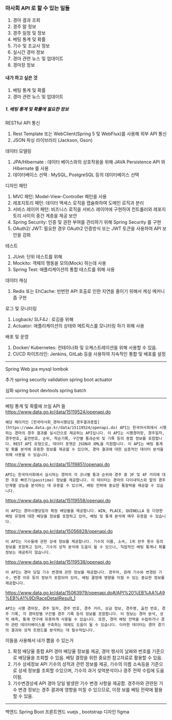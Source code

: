 ### 마사회 API 로 할 수 있는 일들
1. 경마 결과 조회
2. 경주 말 정보
3. 경주 일정 및 정보
4. 베팅 통계 및 확률
5. 기수 및 조교사 정보
6. 실시간 경마 정보
7. 경마 관련 뉴스 및 업데이트
8. 경마장 정보




#### 내가 하고 싶은 것

1. 베팅 통계 및 확률
2. 경마 관련 뉴스 및 업데이트



##### 1. 베팅 통계 및 확률에 필요한 정보

RESTful API 통신
1) Rest Template 또는 WebClient(Spring 5 및 WebFlux)를 사용해 외부 API 통신
2) JSON 파싱 라이브러리 (Jackson, Gson)

데이터 모델링
1) JPA/Hibernate : 데이터 베이스와의 상호작용을 위해 JAVA Persistence API 와 Hibernate 를 사용
2) 데이터베이스 선택 : MySQL, PostgreSQL 등의 데이터베이스 선택

디자인 패턴 
1) MVC 패턴: Model-View-Controller 패턴을 사용
2) 레포지토리 패턴: 데이터 액세스 로직을 캡슐화하여 도메인 로직과 분리
3) 서비스 레이어 패턴: 비즈니스 로직을 서비스 레이어에 구현하여 컨트롤러와 레포지토리 사이의 중간 계층을 제공
보안
1) Spring Security: 인증 및 권한 부여를 관리하기 위해 Spring Security 를 구현
2) OAuth2/ JWT: 필요한 경우 OAuth2 인증방식 또는 JWT 토큰을 사용하여 API 보안을 강화

테스트
1) JUnit: 단위 테스트를 위해
2) Mockito: 객체의 행동을 모의(Mock) 하는데 사용
3) Spring Test: 애플리케이션의 통합 테스트를 위해 사용

데이터 캐싱
1) Redis 또는 EhCache: 빈번한 API 호출로 인한 지연을 줄이기 위해서 캐싱 메커니즘 구현

로그 및 모니터링
1) Logback/ SLF4J : 로깅을 위해
2) Actuator: 애플리케이션의 상태와 메트릭스를 모니터링 하기 위해 사용

배포 및 운영
1) Docker/ Kubernetes: 컨테이너화 및 오케스트레이션을 위해 사용할 수 있음.
2) CI/CD 파이프라인: Jenkins, GitLab 등을 사용하여 지속적인 통합 및 배포를 설정

-----
Spring Web 
jpa
mysql
lombok

추가
spring security
validation
spring boot actuator

심화
spring boot devtools
spring batch

----
베팅 통계 및 확률에 쓰일 API 들
https://www.data.go.kr/data/15119524/openapi.do
```
해당 페이지인 [한국마사회_경마시행당일_경주결과종합](https://www.data.go.kr/data/15119524/openapi.do) API는 한국마사회에서 시행하는 경마의 경주 결과를 실시간으로 제공하는 API입니다. 이 API는 시행경마장, 경주일자, 경주번호, 출전번호, 순위, 착순기록, 구간별 통과순위 및 기록 등의 종합 정보를 포함합니다. REST API 유형으로, 데이터 포맷은 JSON과 XML을 지원합니다. 이 API는 베팅 통계 및 확률 분석에 유용한 정보를 제공할 수 있으며, 경마 결과에 대한 심층적인 데이터 분석을 위해 사용될 수 있습니다.
```

https://www.data.go.kr/data/15119851/openapi.do
```
API는 한국마사회에서 실시하는 경마의 각 코너별 통과 순위와 경주 중 3F 및 4F 거리에 대한 주로 빠르기(passtime) 정보를 제공합니다. 이 데이터는 경마의 다이내믹스와 말의 경주 단계별 성능을 분석하는 데 유용할 수 있으며, 베팅 전략에 중요한 통찰력을 제공할 수 있습니다.
```

 https://www.data.go.kr/data/15119558/openapi.do 
 ```
 이 API는 경마시행당일의 확정 배당율을 제공합니다. WIN, PLACE, QUINELLA 등 다양한 베팅 유형에 대한 배당율 정보를 포함하고 있어, 베팅 및 통계 분석에 매우 유용할 수 있습니다.
```
 https://www.data.go.kr/data/15056828/openapi.do 
 ```
 이 API는 기수들에 관한 상세 정보를 제공합니다. 기수의 이름, 소속, 1위 완주 횟수 등의 정보를 포함하고 있어, 기수의 성적 분석에 도움이 될 수 있으나, 직접적인 베팅 통계나 확률 정보는 제공하지 않습니다.
```
 https://www.data.go.kr/data/15119538/openapi.do
 ```
 이 API는 경마 당일 기수 변경에 관한 정보를 제공합니다. 경주마, 원래 기수와 변경된 기수, 변경 이유 등의 정보가 포함되어 있어, 베팅 결정에 영향을 미칠 수 있는 중요한 정보를 제공합니다.
```

https://www.data.go.kr/data/15063979/openapi.do#/API%20%EB%AA%A9%EB%A1%9D/RaceDetailResult_1
```
API는 시행 경마장, 경주 일자, 경주 번호, 경주 거리, 상금 정보, 경주명, 출전 번호, 경주 기록, 각 경마장별 구간별 경주 기록 등의 정보를 포함합니다. 이 정보는 경마 분석, 성적 예측, 통계 연구에 유용하게 사용될 수 있습니다. 또한, 경마 베팅 전략을 수립하거나 경마 관련 데이터베이스를 구축하는 데에도 도움이 될 수 있습니다. 이러한 데이터는 경마 경기의 결과와 성적 트렌드를 분석하는 데 필수적입니다.
```


이들을 사용해서 내가 뽑을 수 있는거
1. 확정 배당율 종합 API
	경마 배당율 정보를 제공, 경마 행사의 날짜와 번호를 기준으로 배당율을 조회할 수 있음.
	베팅 결정을 위한 중요한 참고자료로 활용할 수 있음.
2. 기수 상세정보 API
	기수의 성적과 관련 정보를 제공, 기수의 이름 소속등을 기준으로 상세 정보를 조회할 수있으며, 기수의 과거 섲억분석이나 경주 전략 수립에 도움이됨.
3. 기수변경상세 API
	경마 당일 발생한 기수 변경 사항을 제공함. 경주마와 관련된 기수 변경 정보는 경주 결과에 영향을 미칠 수 있으므로, 이정 보를 베팅 전략에 활용할 수 있음.


----
백엔드
	Spring Boot
프론트엔드
	vuejs , bootstrap
디자인 
	figma
